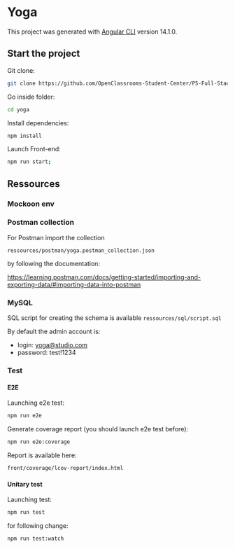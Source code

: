 # Yoga

This project was generated with [Angular CLI](https://github.com/angular/angular-cli) version 14.1.0.

## Start the project

Git clone:

```` bash
git clone https://github.com/OpenClassrooms-Student-Center/P5-Full-Stack-testing
````
Go inside folder:

```bash
cd yoga
````

Install dependencies:

```bash
npm install
````
Launch Front-end:

```bash 
npm run start;
````

## Ressources

### Mockoon env 

### Postman collection

For Postman import the collection

``
ressources/postman/yoga.postman_collection.json 
``

by following the documentation: 

https://learning.postman.com/docs/getting-started/importing-and-exporting-data/#importing-data-into-postman


### MySQL

SQL script for creating the schema is available `ressources/sql/script.sql`

By default the admin account is:
- login: yoga@studio.com
- password: test!1234


### Test

#### E2E

Launching e2e test:

````bash
npm run e2e
````

Generate coverage report (you should launch e2e test before):

````bash
npm run e2e:coverage
````


Report is available here:

````bash
front/coverage/lcov-report/index.html
````

#### Unitary test

Launching test:

````bash
npm run test
````

for following change:

````bash
npm run test:watch
````
